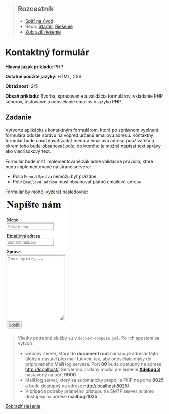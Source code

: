 <div class="hidden">

> ## Rozcestník
> - [Späť na úvod](../../README.md)
> - Repo: [Štartér](/../../tree/main/php/contact-form), [Riešenie](/../../tree/solution/php/contact-form)
> - [Zobraziť riešenie](riesenie.md)
</div>

# Kontaktný formulár
<div class="info"> 

**Hlavný jazyk príkladu**: PHP

**Ostatné použité jazyky**: HTML, CSS

**Obťažnosť**: 2/5

**Obsah príkladu**: Tvorba, spracovanie a validácia formulárov, vkladanie PHP súborov, testovanie a odosielanie emailov v jazyku PHP.
</div>

## Zadanie

Vytvorte aplikáciu s kontaktným formulárom, ktorá po správnom vyplnení formulára odošle správu na vopred určenú emailovú adresu. Kontaktný formulár bude umožňovať zadať meno a emailovú adresu používateľa a okrem toho bude obsahovať pole, do ktorého je možné napísať text správy ako viacriadkový text. 

Formulár bude mať implementované základné validačné pravidlá, ktoré budú implementované na strane servera:

- Polia `Meno` a `Správa` nemôžu byť prázdne
- Pole `Emailová adresa` musí obsahovať platnú emailovú adresu

<div style="page-break-after: always;"></div>

Formulár by mohol vyzerať nasledovne: 

![Navrhovaný vzhľad kontaktného formulára](images_contact-form/zadanie.png)

<div class="hidden">

> Všetky potrebné služby sú v `docker-compose.yml`. Po ich spustení sa vytvorí:
> - webový server, ktorý do __document root__ namapuje adresár tejto úlohy a nastaví php mail funkciu tak, aby odosielala maily do pripraveného MailHog servera. Port __80__ bude dostupný na adrese [http://localhost/](http://localhost/). Server má pridaný modul pre ladenie [__Xdebug 3__](https://xdebug.org/) nastavený na port __9000__.
> - MailHog server, ktorý sa automaticky prepojí s PHP na porte __8025__ a bude dostupný na adrese [http://localhost:8025/](http://localhost:8025/)
> - V prípade potreby priamého prístupu na SMTP server je tento dostupný na adrese __mailhog:1025__


[Zobraziť riešenie](riesenie.md).
</div>
